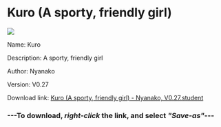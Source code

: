 # Kuro (A sporty, friendly girl)

<img src = "https://raw.githubusercontent.com/Arbiter1223/Koukou-Gurashi-Custom-Students/master/Students/Files/Kuro%20(A%20sporty%2C%20friendly%20girl).png">

Name: Kuro

Description: A sporty, friendly girl

Author: Nyanako

Version: V0.27

Download link: <a href="https://raw.githubusercontent.com/Arbiter1223/Koukou-Gurashi-Custom-Students/master/Students/Files/Kuro%20(A%20sporty%2C%20friendly%20girl)%20-%20Nyanako%2C%20V0.27.student">Kuro (A sporty, friendly girl) - Nyanako, V0.27.student</a>

### ---**To download, _right-click_ the link, and select _"Save-as"_**---

